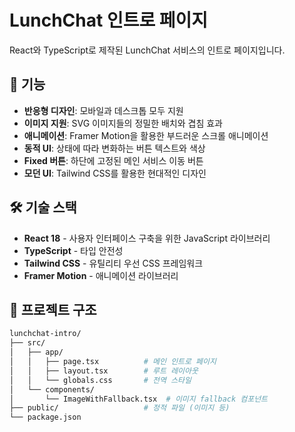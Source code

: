 # LunchChat 인트로 페이지

React와 TypeScript로 제작된 LunchChat 서비스의 인트로 페이지입니다.

## 🚀 기능

- **반응형 디자인**: 모바일과 데스크톱 모두 지원
- **이미지 지원**: SVG 이미지들의 정밀한 배치와 겹침 효과
- **애니메이션**: Framer Motion을 활용한 부드러운 스크롤 애니메이션
- **동적 UI**: 상태에 따라 변화하는 버튼 텍스트와 색상
- **Fixed 버튼**: 하단에 고정된 메인 서비스 이동 버튼
- **모던 UI**: Tailwind CSS를 활용한 현대적인 디자인

## 🛠️ 기술 스택

- **React 18** - 사용자 인터페이스 구축을 위한 JavaScript 라이브러리
- **TypeScript** - 타입 안전성
- **Tailwind CSS** - 유틸리티 우선 CSS 프레임워크
- **Framer Motion** - 애니메이션 라이브러리

## 📁 프로젝트 구조

```bash
lunchchat-intro/
├── src/
│   ├── app/
│   │   ├── page.tsx          # 메인 인트로 페이지
│   │   ├── layout.tsx        # 루트 레이아웃
│   │   └── globals.css       # 전역 스타일
│   └── components/
│       └── ImageWithFallback.tsx  # 이미지 fallback 컴포넌트
├── public/                   # 정적 파일 (이미지 등)
└── package.json
```
